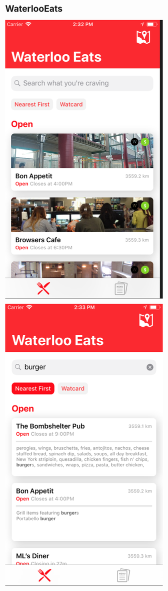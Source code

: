# WaterlooEats

![Waterloo Eats](https://raw.githubusercontent.com/dkshah3/WaterlooEats/master/Screen%20Shot%202018-09-28%20at%202.32.24%20PM.png)

![Waterloo Eats](https://raw.githubusercontent.com/dkshah3/WaterlooEats/master/Screen%20Shot%202018-09-28%20at%202.33.03%20PM.png)

